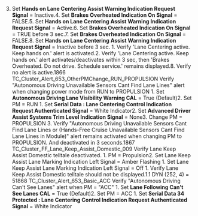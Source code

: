 3. Set **Hands on Lane Centering Assist Warning Indication Request Signal** = Inactive.4. Set **Brakes Overheated Indication On Signal** = FALSE.5. Set **Hands on Lane Centering Assist Warning Indication Request Signal** = Active.6. Set **Brakes Overheated Indication On Signal** = TRUE before 3 sec.7. Set **Brakes Overheated Indication On Signal** = FALSE.8. Set **Hands on Lane Centering Assist Warning Indication Request Signal** = Inactive before 3 sec. 1. Verify 'Lane Centering active. Keep hands on.' alert is activated.2. Verify 'Lane Centering active. Keep hands on.' alert activates/deactivates within 3 sec, then 'Brakes Overheated. Do not drive. Schedule service.' remains displayed.8. Verify no alert is active.1866 TC_Cluster_Alert_653_OtherPMChange_RUN_PROPULSION Verify "Autonomous Driving Unavailable Sensors Cant Find Lane Lines" alert when changing power mode from RUN to PROPULSION 1. Set **Autonomous Driving Lane Visibility Warning CAL** = True (Default)2. Set PM = RUN 1. Set **Serial Data : Lane Centering Control Indication Request Authenticated Signal** = White Indicator2. Set **Advanced Driver Assist Systems Trim Level Indication Signal** = None3. Change PM = PROPULSION 3. Verify "Autonomous Driving Unavailable Sensors Cant Find Lane Lines or (Hands-Free Cruise Unavailable Sensors Cant Find Lane Lines in Module)" alert remains activated when changing PM to PROPULSION. And deactivated in 3 seconds.1867 TC_Cluster_FF_Lane_Keep_Assist_Domestic_009 Verify Lane Keep Assist Domestic telltale deactivated. 1. PM = Propulsion2. Set Lane Keep Assist Lane Marking Indication Left Signal = Amber Flashing 1. Set Lane Keep Assist Lane Marking Indication Left Signal = Off 1. Verify Lane Keep Assist Domestic telltale should not be displayed.1.1 DYN (252, 4) = 51868 TC_Cluster_Alert_653_Basic_ACC Verify "Autonomous Driving Can't See Lanes" alert when PM = "ACC" 1. Set **Lane Following Can't See Lanes CAL** = True (Default)2. Set PM = ACC 1. Set **Serial Data 34 Protected : Lane Centering Control Indication Request Authenticated Signal** = White Indicator
